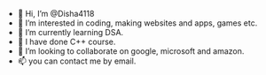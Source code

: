 - 👋 Hi, I’m @Disha4118
- 👀 I’m interested in coding, making websites and apps, games etc.
- 🌱 I’m currently learning DSA.
- 🌱 I have done C++ course.
- 💞️ I’m looking to collaborate on google, microsoft and amazon.
- 📫 you can contact me by email.
  

<!---
Disha4118/Disha4118 is a ✨ special ✨ repository because its `README.md` (this file) appears on your GitHub profile.
You can click the Preview link to take a look at your changes.
--->
